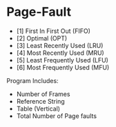 # Page-Fault

- [1] First In First Out (FIFO)
- [2] Optimal (OPT)
- [3] Least Recently Used (LRU)
- [4] Most Recently Used (MRU)
- [5] Least Frequently Used (LFU)
- [6] Most Frequently Used (MFU)

Program Includes:
- Number of Frames
- Reference String 
- Table (Vertical)
- Total Number of Page faults

